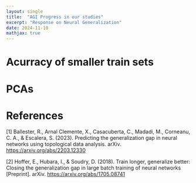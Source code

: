 ```yaml
---
layout: single
title:  "AGI Progress in our studies"
excerpt: "Response on Neural Generalization"
date: 2024-11-10
mathjax: true
---
```

<!-- To access Preview Utilize the Shortcut Comm + Shift + V -->

# Acurracy of smaller train sets

# PCAs

# References
[1] Ballester, R., Arnal Clemente, X., Casacuberta, C., Madadi, M., Corneanu, C. A., & Escalera, S. (2023). Predicting the generalization gap in neural networks using topological data analysis. arXiv. https://arxiv.org/abs/2203.12330

[2] Hoffer, E., Hubara, I., & Soudry, D. (2018). Train longer, generalize better: Closing the generalization gap in large batch training of neural networks [Preprint]. arXiv. https://arxiv.org/abs/1705.08741